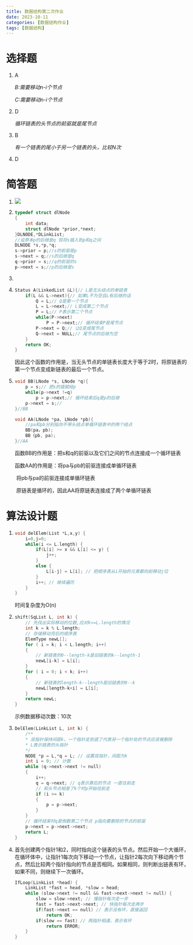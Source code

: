 ```yaml
---
title: 数据结构第二次作业
date: 2023-10-11
categories: [数据结构作业]
tags: [数据结构]
---
```




# 选择题

1. A

   *B:需要移动n-i个节点*

   *C:需要移动n-i个节点*

2. D

   *循环链表的头节点的前驱就是尾节点*

3. B

   *有一个链表的尾小于另一个链表的头，比较N次*

4. D

# 简答题

1. ![](https://cdn.jsdelivr.net/gh/Easter1995/blog-image/202310111330835.JPG)

2. ```c
   typedef struct dlNode
   {
       int data;
       struct dlNode *prior,*next;
   }DLNODE,*DLinkList;
   //设原本p的后继是q 现将s插入到p和q之间
   DLNODE *s,*p,*q;
   s->prior = p;//s的前驱是p
   s->next = q;//s的后继是q
   q->prior = s;//q的前驱的s
   p->next = s;//p的后继是s
   ```

3.  

   1. ```c
      Status A(LinkedList &L){// L是无头结点的单链表
          if(L && L->next){// 如果L不为空且L有后继的话
              Q = L;// Q是第一个节点 
              L = L->next;// L变成第二个节点 
              P = L;// P表示第二个节点
              while(P->next) 
                  P = P->next;// 循环结束P是尾节点
              P->next = Q;// 让Q变成尾节点 
              Q->next = NULL;// 尾节点的后继为空
          }
          return OK;
      }
      ```

      因此这个函数的作用是，当无头节点的单链表长度大于等于2时，将原链表的第一个节点变成新链表的最后一个节点。

   2. ```c
      void BB(LNode *s, LNode *q){
          p = s;// 把s的值赋给p
          while(p->next !=q) 
              p = p->next;// 循环结束后q是p的后继
          p->next = s;// 
      }//BB
      
      void AA(LNode *pa, LNode *pb){
          //pa和pb分别指向不带头结点单循环链表中的两个结点
          BB(pa，pb);
          BB（pb, pa);
      }//AA
      ```

      函数BB的作用是：把s和q的前驱以及它们之间的节点连接成一个循环链表

      函数AA的作用是：将pa与pb的前驱连接成单循环链表

      ​							  将pb与pa的前驱连接成单循环链表

      ​							  原链表是循环的，因此AA将原链表连接成了两个单循环链表

# 算法设计题

1. ```c
   void delElem(List *L,x,y) {
       i=0,j=0;
       while(i <= L.length) {
           if(L[i] >= x && L[i] <= y) {
               j++;
           }
           else {
               L[i-j] = L[i]; // 把顺序表从i开始的元素都向前移动j位
           }
           i++; // 继续遍历
       }
   }
   ```

   时间复杂度为O(n)

2. ```c
   shift(SqList L, int k) {
       // 先找出实际移动的位数,应对k>=L.length的情况
       int k = k % L.length;
       // 存储移动完后的顺序表
       ElemType newL[];
       for ( i = k; i < L.length; i++)
       {
           // 新链表的0--length-k是旧链表的k--length-1
           newL[i-k] = L[i];
       }
       for ( i = 0; i < k; i++)
       {
           // 新链表的length-k--length是旧链表的0--k
           newL[length-k+i] = L[i];
       }
       return newL;
   }
   ```

   示例数据移动次数：10次

3. ```c
   DelElem(LinkList L, int k) {
       /**
       * 双指针保持间距k，一个指针走到底了代表另一个指针处的节点应该被删除
       * L表示链表的头指针
       */
       NODE *p = L,*q = L; // 设置双指针，间距为k
       int i = 0; // 计数
       while (q->next->next != null)
       {
           i++;
           q = q->next; // q表示靠后的节点 一直往前走
           // 和头节点相差了k个时p开始往前走
           if (i >= k)
           {
               p = p->next;
           }
       }
       // 循环结束时q是倒数第二个节点 p指向要删除的节点的前驱
       p->next = p->next->next;
       return L;
   }
   ```

4. 首先创建两个指针1和2，同时指向这个链表的头节点。然后开始一个大循环，在循环体中，让指针1每次向下移动一个节点，让指针2每次向下移动两个节点，然后比较两个指针指向的节点是否相同。如果相同，则判断出链表有环，如果不同，则继续下一次循环。

   ```c
   IfLoop(LinkList *head) {
       LinkList *fast = head, *slow = head;
       while (slow->next != null && fast->next->next != null) {
           slow = slow->next; // 慢指针每次走一步
           fast = fast->next->next; // 快指针每次走两步
           if(fast->next == null) // 表示没有环，直接返回
               return OK;
           if(slow == fast) // 两指针相遇，表示有环
               return ERROR;
       }
   }
   ```

   



























































